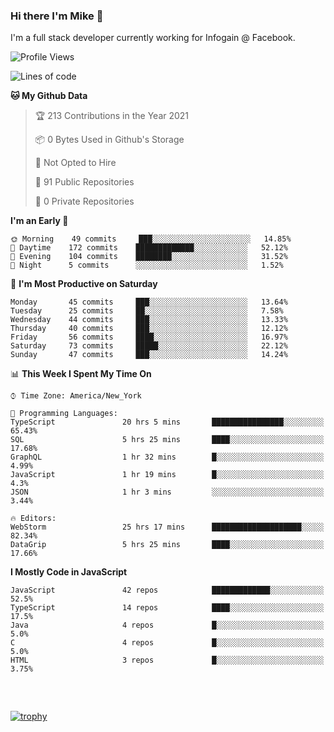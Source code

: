 ### Hi there I'm Mike 👋
I'm a full stack developer currently working for Infogain @ Facebook.

<!--START_SECTION:waka-->
![Profile Views](http://img.shields.io/badge/Profile%20Views-0-blue)

![Lines of code](https://img.shields.io/badge/From%20Hello%20World%20I%27ve%20Written-1.2%20million%20lines%20of%20code-blue)

**🐱 My Github Data** 

> 🏆 213 Contributions in the Year 2021
 > 
> 📦 0 Bytes Used in Github's Storage 
 > 
> 🚫 Not Opted to Hire
 > 
> 📜 91 Public Repositories 
 > 
> 🔑 0 Private Repositories  
 > 
**I'm an Early 🐤** 

```text
🌞 Morning    49 commits     ███░░░░░░░░░░░░░░░░░░░░░░   14.85% 
🌆 Daytime    172 commits    █████████████░░░░░░░░░░░░   52.12% 
🌃 Evening    104 commits    ████████░░░░░░░░░░░░░░░░░   31.52% 
🌙 Night      5 commits      ░░░░░░░░░░░░░░░░░░░░░░░░░   1.52%

```
📅 **I'm Most Productive on Saturday** 

```text
Monday       45 commits     ███░░░░░░░░░░░░░░░░░░░░░░   13.64% 
Tuesday      25 commits     ██░░░░░░░░░░░░░░░░░░░░░░░   7.58% 
Wednesday    44 commits     ███░░░░░░░░░░░░░░░░░░░░░░   13.33% 
Thursday     40 commits     ███░░░░░░░░░░░░░░░░░░░░░░   12.12% 
Friday       56 commits     ████░░░░░░░░░░░░░░░░░░░░░   16.97% 
Saturday     73 commits     █████░░░░░░░░░░░░░░░░░░░░   22.12% 
Sunday       47 commits     ███░░░░░░░░░░░░░░░░░░░░░░   14.24%

```


📊 **This Week I Spent My Time On** 

```text
⌚︎ Time Zone: America/New_York

💬 Programming Languages: 
TypeScript               20 hrs 5 mins       ████████████████░░░░░░░░░   65.43% 
SQL                      5 hrs 25 mins       ████░░░░░░░░░░░░░░░░░░░░░   17.68% 
GraphQL                  1 hr 32 mins        █░░░░░░░░░░░░░░░░░░░░░░░░   4.99% 
JavaScript               1 hr 19 mins        █░░░░░░░░░░░░░░░░░░░░░░░░   4.3% 
JSON                     1 hr 3 mins         ░░░░░░░░░░░░░░░░░░░░░░░░░   3.44%

🔥 Editors: 
WebStorm                 25 hrs 17 mins      ████████████████████░░░░░   82.34% 
DataGrip                 5 hrs 25 mins       ████░░░░░░░░░░░░░░░░░░░░░   17.66%

```

**I Mostly Code in JavaScript** 

```text
JavaScript               42 repos            █████████████░░░░░░░░░░░░   52.5% 
TypeScript               14 repos            ████░░░░░░░░░░░░░░░░░░░░░   17.5% 
Java                     4 repos             █░░░░░░░░░░░░░░░░░░░░░░░░   5.0% 
C                        4 repos             █░░░░░░░░░░░░░░░░░░░░░░░░   5.0% 
HTML                     3 repos             █░░░░░░░░░░░░░░░░░░░░░░░░   3.75%

```



<!--END_SECTION:waka-->

##### &nbsp;
[![trophy](https://github-profile-trophy.vercel.app/?username=uptonm&theme=dracula)](https://github.com/ryo-ma/github-profile-trophy)
